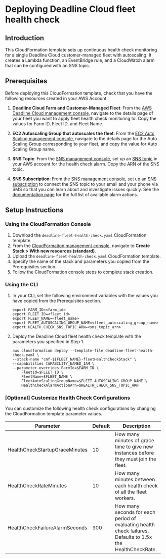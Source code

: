 # Deploying Deadline Cloud fleet health check

## Introduction
This CloudFormation template sets up continuous health check monitoring for a single Deadline Cloud customer-managed fleet
with autoscaling. It creates a Lambda function, an EventBridge rule, and a CloudWatch alarm that can be configured with an SNS topic.

## Prerequisites
Before deploying this CloudFormation template, check that you have the following resources created in your AWS Account.

1. __Deadline Cloud Farm and Customer-Managed Fleet__: From the [AWS Deadline Cloud management console](https://console.aws.amazon.com/deadlinecloud),
 navigate to the details page of your fleet you want to apply fleet health check monitoring to. Copy the values for Farm ID, Fleet ID, and Fleet Name.

2. __EC2 Autoscaling Group that autoscales the fleet__: From the [EC2 Auto Scaling management console](https://console.aws.amazon.com/ec2/home?#AutoScalingGroups),
 navigate to the details page for the Auto Scaling Group corresponding to your fleet, and copy the value for Auto Scaling Group name.

3. __SNS Topic__: From the [SNS management console](https://console.aws.amazon.com/sns),
 set up an [SNS topic](https://docs.aws.amazon.com/sns/latest/dg/sns-create-topic.html) in your AWS account for the health check alarm.
 Copy the ARN of the SNS topic.

4. __SNS Subscription__: From the [SNS management console](https://console.aws.amazon.com/sns),
 set up an [SNS subscription](https://docs.aws.amazon.com/sns/latest/dg/sns-create-subscribe-endpoint-to-topic.html)
 to connect the SNS topic to your email and your phone via SMS so that you can learn about and investigate issues quickly.
 See the [documentation page](https://docs.aws.amazon.com/AmazonCloudWatch/latest/APIReference/API_PutMetricAlarm.html)
 for the full list of available alarm actions.


## Setup Instructions

### Using the CloudFormation Console
1. Download the `deadline-fleet-health-check.yaml` CloudFormation template.
2. From the [CloudFormation management console](https://console.aws.amazon.com/cloudformation/), navigate to __Create Stack > With new resources (standard)__.
3. Upload the `deadline-fleet-health-check.yaml` CloudFormation template.
4. Specify the name of the stack and parameters you copied from the Prerequisites section.
5. Follow the CloudFormation console steps to complete stack creation.

### Using the CLI
1.  In your CLI, set the following environment variables with the values you have copied from the Prerequisites section.
    ```
    export FARM_ID=<farm_id>
    export FLEET_ID=<fleet_id>
    export FLEET_NAME=<fleet_name>
    export FLEET_AUTOSCALING_GROUP_NAME=<fleet_autoscaling_group_name>
    export HEALTH_CHECK_SNS_TOPIC_ARN=<sns_topic_arn>
    ```

2. Deploy the Deadline Cloud fleet health check template with the parameters you specified in Step 1.

    ```
    aws cloudformation deploy --template-file deadline-fleet-health-check.yaml \
    --stack-name "cmf-${FLEET_NAME}-fleetHealthCheckStack" \
    --capabilities CAPABILITY_NAMED_IAM \
    --parameter-overrides FarmId=$FARM_ID \
        FleetId=$FLEET_ID \
        FleetName=$FLEET_NAME \
        FleetAutoScalingGroupName=$FLEET_AUTOSCALING_GROUP_NAME \
        HealthCheckAlarmActionArn=$HEALTH_CHECK_SNS_TOPIC_ARN
    ```

### [Optional] Customize Health Check Configurations
You can customize the following health check configurations by changing the CloudFormation template parameter values.

| Parameter                      | Default | Description                                                                                                 |
|--------------------------------|---------|-------------------------------------------------------------------------------------------------------------|
| HealthCheckStartupGraceMinutes | 10      | How many minutes of grace time to give new instances before they must join the fleet.                       |
| HealthCheckRateMinutes         | 10      | How many minutes between each health check of all the fleet workers.                                        |
| HealthCheckFailureAlarmSeconds | 900     | How many seconds for each period of evaluating health check failures. Defaults to 1.5x the HealthCheckRate. |